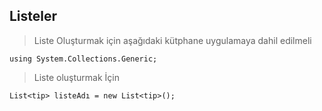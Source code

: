 ## Listeler ##

> Liste Oluşturmak için aşağıdaki kütphane uygulamaya dahil edilmeli

```
using System.Collections.Generic;
```

> Liste oluşturmak İçin

```
List<tip> listeAdı = new List<tip>();
```
